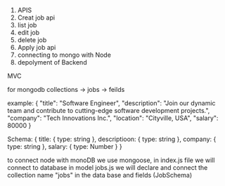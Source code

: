 1. APIS
 1. Creat job api
 2. list job
 3. edit job
 4. delete job
 5. Apply job api
2. connecting to mongo with Node
3. depolyment of Backend

MVC

for mongodb
collections -> jobs -> feilds

example:
{
  "title": "Software Engineer",
  "description": "Join our dynamic team and contribute to cutting-edge software development projects.",
  "company": "Tech Innovations Inc.",
  "location": "Cityville, USA",
  "salary": 80000
}

 Schema:
{
  title: {
    type: string
  },
  descriptioon: {
    type: string
  },
  company: {
    type: string
  },
  salary: {
    type: Number
  }
}

to connect node with monoDB we use mongoose,
in index.js file we will connect to database 
in model jobs.js we will declare and connect the collection name "jobs" in the data base and fields (JobSchema)  